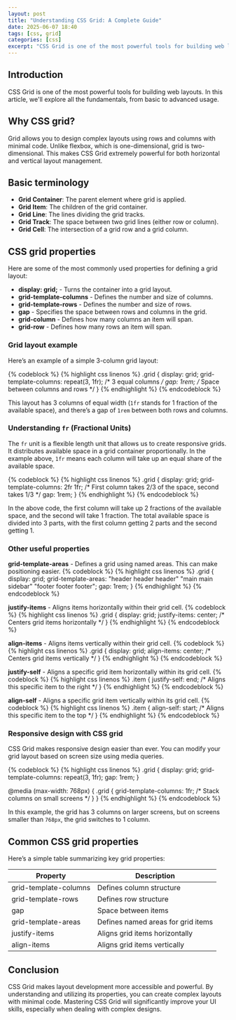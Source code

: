 ```yaml
---
layout: post
title: "Understanding CSS Grid: A Complete Guide"
date: 2025-06-07 18:40
tags: [css, grid]
categories: [css]
excerpt: "CSS Grid is one of the most powerful tools for building web layouts."
---
```


## Introduction

CSS Grid is one of the most powerful tools for building web layouts. In this article, we'll explore all the fundamentals, from basic to advanced usage.

## Why CSS grid?

Grid allows you to design complex layouts using rows and columns with minimal code. Unlike flexbox, which is one-dimensional, grid is two-dimensional. This makes CSS Grid extremely powerful for both horizontal and vertical layout management.

## Basic terminology

- **Grid Container**: The parent element where grid is applied.
- **Grid Item**: The children of the grid container.
- **Grid Line**: The lines dividing the grid tracks.
- **Grid Track**: The space between two grid lines (either row or column).
- **Grid Cell**: The intersection of a grid row and a grid column.

## CSS grid properties

Here are some of the most commonly used properties for defining a grid layout:

- **display: grid;** - Turns the container into a grid layout.
- **grid-template-columns** - Defines the number and size of columns.
- **grid-template-rows** - Defines the number and size of rows.
- **gap** - Specifies the space between rows and columns in the grid.
- **grid-column** - Defines how many columns an item will span.
- **grid-row** - Defines how many rows an item will span.

### Grid layout example

Here’s an example of a simple 3-column grid layout:

{% codeblock %}
{% highlight css linenos %}
.grid {
  display: grid;
  grid-template-columns: repeat(3, 1fr); /* 3 equal columns */
  gap: 1rem; /* Space between columns and rows */
}
{% endhighlight %}
{% endcodeblock %}

This layout has 3 columns of equal width (`1fr` stands for 1 fraction of the available space), and there’s a gap of `1rem` between both rows and columns.

### Understanding `fr` (Fractional Units)

The `fr` unit is a flexible length unit that allows us to create responsive grids. It distributes available space in a grid container proportionally.
In the example above, `1fr` means each column will take up an equal share of the available space.

{% codeblock %}
{% highlight css linenos %}
.grid {
  display: grid;
  grid-template-columns: 2fr 1fr; /* First column takes 2/3 of the space, second takes 1/3 */
  gap: 1rem;
}
{% endhighlight %}
{% endcodeblock %}

In the above code, the first column will take up 2 fractions of the available space, and the second will take 1 fraction.
The total available space is divided into 3 parts, with the first column getting 2 parts and the second getting 1.

### Other useful properties

**grid-template-areas** - Defines a grid using named areas. This can make positioning easier.
{% codeblock %}
{% highlight css linenos %}
.grid {
  display: grid;
  grid-template-areas:
    "header header header"
    "main main sidebar"
    "footer footer footer";
  gap: 1rem;
}
{% endhighlight %}
{% endcodeblock %}

**justify-items** - Aligns items horizontally within their grid cell.
{% codeblock %}
{% highlight css linenos %}
.grid {
  display: grid;
  justify-items: center; /* Centers grid items horizontally */
}
{% endhighlight %}
{% endcodeblock %}

**align-items** - Aligns items vertically within their grid cell.
{% codeblock %}
{% highlight css linenos %}
.grid {
  display: grid;
  align-items: center; /* Centers grid items vertically */
}
{% endhighlight %}
{% endcodeblock %}

**justify-self** - Aligns a specific grid item horizontally within its grid cell.
{% codeblock %}
{% highlight css linenos %}
.item {
  justify-self: end; /* Aligns this specific item to the right */
}
{% endhighlight %}
{% endcodeblock %}

**align-self** - Aligns a specific grid item vertically within its grid cell.
{% codeblock %}
{% highlight css linenos %}
.item {
  align-self: start; /* Aligns this specific item to the top */
}
{% endhighlight %}
{% endcodeblock %}

### Responsive design with CSS grid

CSS Grid makes responsive design easier than ever. You can modify your grid layout based on screen size using media queries.

{% codeblock %}
{% highlight css linenos %}
.grid {
  display: grid;
  grid-template-columns: repeat(3, 1fr);
  gap: 1rem;
}

@media (max-width: 768px) {
  .grid {
    grid-template-columns: 1fr; /* Stack columns on small screens */
  }
}
{% endhighlight %}
{% endcodeblock %}

In this example, the grid has 3 columns on larger screens, but on screens smaller than `768px`, the grid switches to 1 column.

## Common CSS grid properties

Here’s a simple table summarizing key grid properties:

| Property | Description |
| -------- | ----------- |
| grid-template-columns | Defines column structure |
| grid-template-rows | Defines row structure |
| gap | Space between items |
| grid-template-areas | Defines named areas for grid items |
| justify-items | Aligns grid items horizontally |
| align-items | Aligns grid items vertically |

## Conclusion

CSS Grid makes layout development more accessible and powerful. By understanding and utilizing its properties, you can create complex layouts with minimal code. Mastering CSS Grid will significantly improve your UI skills, especially when dealing with complex designs.
